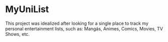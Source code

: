 # MyUniList

This project was idealized after looking for a single place to track my personal entertainment lists, such as: Mangás, Animes, Comics, Movies, TV Shows, etc.
